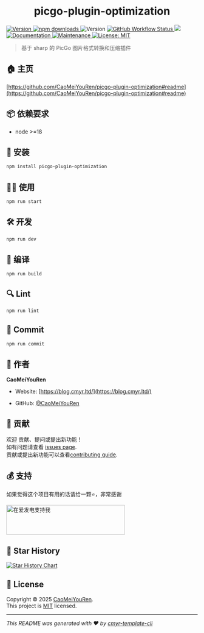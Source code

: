 <h1 align="center">picgo-plugin-optimization </h1>
<p>
  <a href="https://www.npmjs.com/package/picgo-plugin-optimization" target="_blank">
    <img alt="Version" src="https://img.shields.io/npm/v/picgo-plugin-optimization.svg">
  </a>
  <a href="https://www.npmjs.com/package/picgo-plugin-optimization" target="_blank">
    <img alt="npm downloads" src="https://img.shields.io/npm/dt/picgo-plugin-optimization?label=npm%20downloads&color=yellow">
  </a>
  <img alt="Version" src="https://img.shields.io/github/package-json/v/CaoMeiYouRen/picgo-plugin-optimization.svg" />
  <a href="https://github.com/CaoMeiYouRen/picgo-plugin-optimization/actions?query=workflow%3ARelease" target="_blank">
    <img alt="GitHub Workflow Status" src="https://img.shields.io/github/actions/workflow/status/CaoMeiYouRen/picgo-plugin-optimization/release.yml?branch=master">
  </a>
  <img src="https://img.shields.io/node/v/picgo-plugin-optimization" />
  <a href="https://github.com/CaoMeiYouRen/picgo-plugin-optimization#readme" target="_blank">
    <img alt="Documentation" src="https://img.shields.io/badge/documentation-yes-brightgreen.svg" />
  </a>
  <a href="https://github.com/CaoMeiYouRen/picgo-plugin-optimization/graphs/commit-activity" target="_blank">
    <img alt="Maintenance" src="https://img.shields.io/badge/Maintained%3F-yes-green.svg" />
  </a>
  <a href="https://github.com/CaoMeiYouRen/picgo-plugin-optimization/blob/master/LICENSE" target="_blank">
    <img alt="License: MIT" src="https://img.shields.io/github/license/CaoMeiYouRen/picgo-plugin-optimization?color=yellow" />
  </a>
</p>


> 基于 sharp 的 PicGo 图片格式转换和压缩插件

## 🏠 主页

[https://github.com/CaoMeiYouRen/picgo-plugin-optimization#readme](https://github.com/CaoMeiYouRen/picgo-plugin-optimization#readme)


## 📦 依赖要求


- node >=18

## 🚀 安装

```sh
npm install picgo-plugin-optimization
```

## 👨‍💻 使用

```sh
npm run start
```

## 🛠️ 开发

```sh
npm run dev
```

## 🔧 编译

```sh
npm run build
```

## 🔍 Lint

```sh
npm run lint
```

## 💾 Commit

```sh
npm run commit
```


## 👤 作者


**CaoMeiYouRen**

* Website: [https://blog.cmyr.ltd/](https://blog.cmyr.ltd/)

* GitHub: [@CaoMeiYouRen](https://github.com/CaoMeiYouRen)


## 🤝 贡献

欢迎 贡献、提问或提出新功能！<br />如有问题请查看 [issues page](https://github.com/CaoMeiYouRen/picgo-plugin-optimization/issues). <br/>贡献或提出新功能可以查看[contributing guide](https://github.com/CaoMeiYouRen/picgo-plugin-optimization/blob/master/CONTRIBUTING.md).

## 💰 支持

如果觉得这个项目有用的话请给一颗⭐️，非常感谢

<a href="https://afdian.com/@CaoMeiYouRen">
  <img src="https://oss.cmyr.dev/images/202306192324870.png" width="312px" height="78px" alt="在爱发电支持我">
</a>


## 🌟 Star History

[![Star History Chart](https://api.star-history.com/svg?repos=CaoMeiYouRen/picgo-plugin-optimization&type=Date)](https://star-history.com/#CaoMeiYouRen/picgo-plugin-optimization&Date)

## 📝 License

Copyright © 2025 [CaoMeiYouRen](https://github.com/CaoMeiYouRen).<br />
This project is [MIT](https://github.com/CaoMeiYouRen/picgo-plugin-optimization/blob/master/LICENSE) licensed.

***
_This README was generated with ❤️ by [cmyr-template-cli](https://github.com/CaoMeiYouRen/cmyr-template-cli)_
